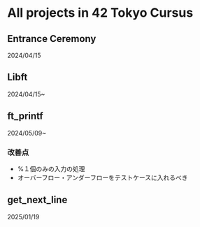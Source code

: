 # All projects in 42 Tokyo Cursus  

## Entrance Ceremony  
2024/04/15  


## Libft  
2024/04/15~  

## ft_printf  
2024/05/09~  
### 改善点  
- %１個のみの入力の処理  
- オーバーフロー・アンダーフローをテストケースに入れるべき  

## get_next_line  
2025/01/19  